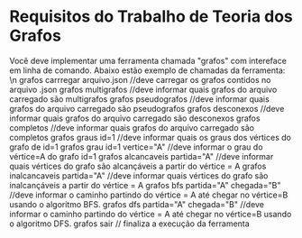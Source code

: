 # Requisitos do Trabalho de Teoria dos Grafos

Você deve implementar uma ferramenta chamada "grafos" com intereface em linha de comando. Abaixo estão exemplo de chamadas da ferramenta:
\n grafos carrregar arquivo.json //deve carregar os grafos contidos no arquivo .json
grafos multigrafos //deve informar quais grafos do arquivo carregado são multigrafos
grafos pseudografos //deve informar quais grafos do arquivo carregado são pseudografos
grafos desconexos //deve informar quais grafos do arquivo carregado são desconexos
grafos completos //deve informar quais grafos do arquivo carregado são completos
grafos graus id=1 //deve informar quais os graus dos vértices do grafo de id=1
grafos grau id=1 vertice="A"  //deve informar o grau do vértice=A do grafo id=1 
grafos alcancaveis partida="A"  //deve informar quais vértices do grafo são alcançáveis a partir do vértice = A
grafos inalcancaveis partida="A" //deve informar quais vértices do grafo são inalcançáveis a partir do vértice = A
grafos bfs partida="A" chegada="B" //deve informar o caminho partindo do vértice = A até chegar no vértice=B usando o algoritmo BFS.
grafos dfs partida="A" chegada="B" //deve informar o caminho partindo do vértice = A até chegar no vértice=B usando o algoritmo DFS.
grafos sair // finaliza a execução da ferramenta
